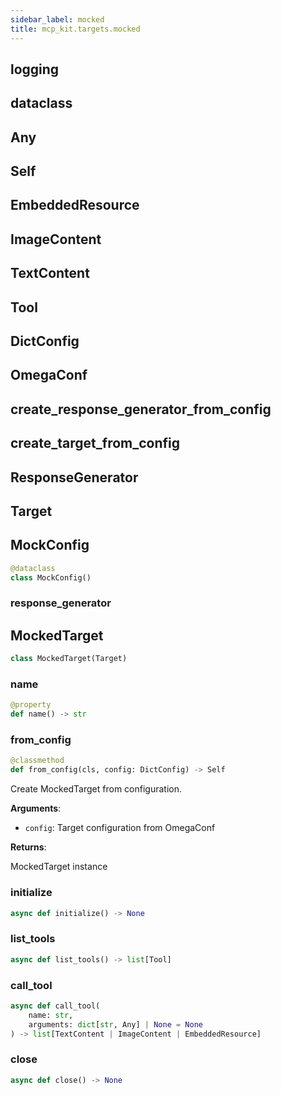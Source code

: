 ```yaml
---
sidebar_label: mocked
title: mcp_kit.targets.mocked
---
```


## logging

## dataclass

## Any

## Self

## EmbeddedResource

## ImageContent

## TextContent

## Tool

## DictConfig

## OmegaConf

## create\_response\_generator\_from\_config

## create\_target\_from\_config

## ResponseGenerator

## Target

## MockConfig

```python
@dataclass
class MockConfig()
```

### response\_generator

## MockedTarget

```python
class MockedTarget(Target)
```

### name

```python
@property
def name() -> str
```

### from\_config

```python
@classmethod
def from_config(cls, config: DictConfig) -> Self
```

Create MockedTarget from configuration.

**Arguments**:

- `config`: Target configuration from OmegaConf

**Returns**:

MockedTarget instance

### initialize

```python
async def initialize() -> None
```

### list\_tools

```python
async def list_tools() -> list[Tool]
```

### call\_tool

```python
async def call_tool(
    name: str,
    arguments: dict[str, Any] | None = None
) -> list[TextContent | ImageContent | EmbeddedResource]
```

### close

```python
async def close() -> None
```

